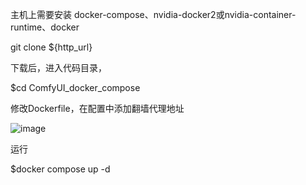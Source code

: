 主机上需要安装 docker-compose、nvidia-docker2或nvidia-container-runtime、docker

git clone ${http_url}

下载后，进入代码目录，

$cd  ComfyUI_docker_compose

修改Dockerfile，在配置中添加翻墙代理地址

![image](https://github.com/user-attachments/assets/73c0788f-d99f-4c1c-a61a-99efc9bba3a0)


运行

$docker compose up -d
